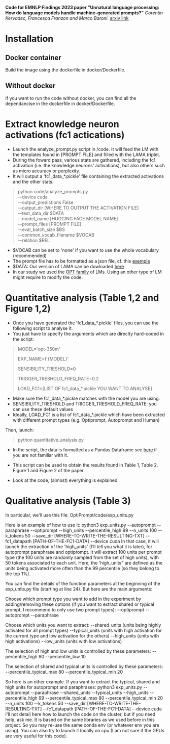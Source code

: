 **Code for EMNLP Findings 2023 paper "Unnatural language processing: How do language models handle machine-generated prompts?"**
*Corentin Kervadec, Francesca Franzon and Marco Baroni.*  [arxiv link](https://arxiv.org/abs/2310.15829)

# Installation

## Docker container

Build the image using the dockerfile in docker/Dockerfile.

## Without docker

If you want to run the code without docker, you can find all the dependancise in the dockerfile in docker/Dockerfile.

# Extract knowledge neuron activations (fc1 actications)

* Launch the analyze_prompt.py script in /code. It will feed the LM with the templates found in [PROMPT FILE] and filled with the LAMA triplet.
* During the foward pass, various stats are gathered, including the fc1 activation (i.e. the knowledge neurons' activations), but also others such as micro accuracy or perplexity.
* It will output a 'fc1_data_*.pickle' file containing the extracted activations and the other stats.

> python code/analyze_prompts.py \
    --device cuda \
    --output_predictions False \
    --output_dir [WHERE TO OUTPUT THE ACTIVATION FILE] \
    --test_data_dir $DATA \
    --model_name [HUGGING FACE MODEL NAME] \
    --prompt_files [PROMPT FILE] \
    --eval_batch_size $BS \
    --common_vocab_filename $VOCAB \
    --relation $REL

* $VOCAB can be set to 'none' if you want to use the whole vocabulary (recommended)
* The prompt file has to be formatted as a json file, cf. this [exemple](https://drive.google.com/file/d/1yyTmAo2lgCTyhQ-xBUUrYtPp-LvcRFAU/view?usp=drive_link)
* $DATA: Our version of LAMA can be dowloaded [here](https://drive.google.com/file/d/1TWYjf_QWo-zn8ryjNW1eeJOMq9nE5HZL/view?usp=drive_link)
* In our study we used the [OPT family](https://huggingface.co/docs/transformers/model_doc/opt) of LMs. Using an other type of LM might require to modify the code.


# Quantitative analysis (Table 1,2 and Figure 1,2)

* Once you have generated the 'fc1_data_*.pickle' files, you can use the following script to analyse it.
* You just have to specify the arguments which are direclty hard-coded in the script:

> MODEL='opt-350m'
> 
> EXP_NAME=f'{MODEL}'
> 
> SENSIBILITY_TRESHOLD=0
> 
> TRIGGER_TRESHOLD_FREQ_RATE=0.2
> 
> LOAD_FC1=[LIST OF fc1_data_*.pickle YOU WANT TO ANALYSE]

* Make sure the fc1_data_*.pickle matches with the model you are using.
* SENSIBILITY_TRESHOLD and TRIGGER_TRESHOLD_FREQ_RATE: you can use these default values
* Ideally, LOAD_FC1 is a list of fc1_data_*.pickle which have been extracted with different prompt types (e.g. Optiprompt, Autoprompt and Human)

Then, launch:

> python quantitative_analysis.py

* In the script, the data is formatted as a Pandas Dataframe see [here](https://pandas.pydata.org/docs/reference/api/pandas.DataFrame.html) if you are not familiar with it.
* This script can be used to obtain the results found in Table 1, Table 2, Figure 1 and Figure 2 of the paper.

* Look at the code, (almost) everything is explained.

# Qualitative analysis (Table 3)

In particular, we'll use this file:
OptiPrompt/code/exp_units.py

Here is an example of how to use it:
python3 exp_units.py --autoprompt --paraphrase --optiprompt --high_units --percentile_high 99 --n_units 100 --k_tokens 50 --save_dir [WHERE-TO-WRITE-THE-RESULTING-TXT] --fc1_datapath [PATH-OF-THE-FC1-DATA] --device cuda
In that case, it will launch the extraction of the 'high_units' (I'll tell you what it is later), for autoprompt paraphrase and optiprompt. It will extract 100 units per prompt type (the 100 units are randomly sampled from the set of high units), with 50 tokens associated to each unit. Here, the 'high_units" are defined as the units being activated more often than the 99 percentile (so they belong to the top 1%).

You can find the details of the function parameters at the beginning of the exp_units.py file (starting at line 24). But here are the main arguments:

Choose which prompt type you want to add in the experiment by adding/removing these options (if you want to extract shared or typical prompt, I recommend to only use two prompt types):
--optiprompt
--autoprompt
--paraphrase

Choose which units you want to extract:
--shared_units (units being highly activated for all prompt types)
--typical_units (units with high activation for the current type and low activation for the others)
--high_units (units with high activations)
--low_units (units with low activations)

The selection of high and low units is controlled by these parameters:
--percentile_high 90
--percentile_low 10

The selection of shared and typical units is controlled by these parameters:
--percentile_typical_max 80
--percentile_typical_min 20

So here is an other example. If you want to extract the typical, shared and high units for autoprompt and paraphrases:
python3 exp_units.py --autoprompt --paraphrase --shared_units --typical_units --high_units --percentile_high 99 --percentile_typical_max 80 --percentile_typical_min 20 --n_units 100 --k_tokens 50 --save_dir [WHERE-TO-WRITE-THE-RESULTING-TXT] --fc1_datapath [PATH-OF-THE-FC1-DATA] --device cuda
I'll not detail here how to launch the code on the cluster, but if you need help, ask me. It is based on the same libraries as we used before in this project. So you may re-use the same conda env (or whatever env you are using). You can also try to launch it locally on cpu (I am not sure if the GPUs are very useful for this code).
